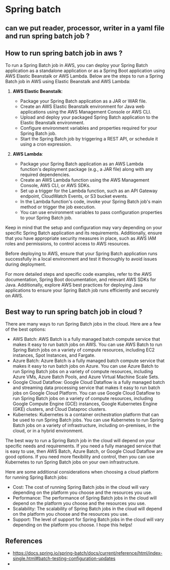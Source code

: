 # Spring batch 

## can we put reader, processor, writer in a yaml file and run spring batch job ?


## How to run spring batch job in aws ? 
To run a Spring Batch job in AWS, you can deploy your Spring Batch application as a standalone application or as a Spring Boot application using AWS Elastic Beanstalk or AWS Lambda. Below are the steps to run a Spring Batch job in AWS using Elastic Beanstalk and AWS Lambda:

1. **AWS Elastic Beanstalk**:
   - Package your Spring Batch application as a JAR or WAR file.
   - Create an AWS Elastic Beanstalk environment for Java web applications using the AWS Management Console or AWS CLI.
   - Upload and deploy your packaged Spring Batch application to the Elastic Beanstalk environment.
   - Configure environment variables and properties required for your Spring Batch job.
   - Start the Spring Batch job by triggering a REST API, or schedule it using a cron expression.

2. **AWS Lambda**:
   - Package your Spring Batch application as an AWS Lambda function's deployment package (e.g., a JAR file) along with any required dependencies.
   - Create an AWS Lambda function using the AWS Management Console, AWS CLI, or AWS SDKs.
   - Set up a trigger for the Lambda function, such as an API Gateway endpoint, CloudWatch Events, or S3 bucket events.
   - In the Lambda function's code, invoke your Spring Batch job's main method or trigger the job execution.
   - You can use environment variables to pass configuration properties to your Spring Batch job.

Keep in mind that the setup and configuration may vary depending on your specific Spring Batch application and its requirements. Additionally, ensure that you have appropriate security measures in place, such as AWS IAM roles and permissions, to control access to AWS resources.

Before deploying to AWS, ensure that your Spring Batch application runs successfully in a local environment and test it thoroughly to avoid issues during deployment.

For more detailed steps and specific code examples, refer to the AWS documentation, Spring Boot documentation, and relevant AWS SDKs for Java. Additionally, explore AWS best practices for deploying Java applications to ensure your Spring Batch job runs efficiently and securely on AWS.

## Best way to run spring batch job in cloud ? 

There are many ways to run Spring Batch jobs in the cloud. Here are a few of the best options:

- AWS Batch: AWS Batch is a fully managed batch compute service that makes it easy to run batch jobs on AWS. You can use AWS Batch to run Spring Batch jobs on a variety of compute resources, including EC2 instances, Spot Instances, and Fargate.
- Azure Batch: Azure Batch is a fully managed batch compute service that makes it easy to run batch jobs on Azure. You can use Azure Batch to run Spring Batch jobs on a variety of compute resources, including Azure VMs, Azure Batch Pools, and Azure Virtual Machine Scale Sets.
- Google Cloud Dataflow: Google Cloud Dataflow is a fully managed batch and streaming data processing service that makes it easy to run batch jobs on Google Cloud Platform. You can use Google Cloud Dataflow to run Spring Batch jobs on a variety of compute resources, including Google Compute Engine (GCE) instances, Google Kubernetes Engine (GKE) clusters, and Cloud Dataproc clusters.
- Kubernetes: Kubernetes is a container orchestration platform that can be used to run Spring Batch jobs. You can use Kubernetes to run Spring Batch jobs on a variety of infrastructure, including on-premises, in the cloud, or in a hybrid environment.

The best way to run a Spring Batch job in the cloud will depend on your specific needs and requirements. If you need a fully managed service that is easy to use, then AWS Batch, Azure Batch, or Google Cloud Dataflow are good options. If you need more flexibility and control, then you can use Kubernetes to run Spring Batch jobs on your own infrastructure.

Here are some additional considerations when choosing a cloud platform for running Spring Batch jobs:

- Cost: The cost of running Spring Batch jobs in the cloud will vary depending on the platform you choose and the resources you use.
- Performance: The performance of Spring Batch jobs in the cloud will depend on the platform you choose and the resources you use.
- Scalability: The scalability of Spring Batch jobs in the cloud will depend on the platform you choose and the resources you use.
- Support: The level of support for Spring Batch jobs in the cloud will vary depending on the platform you choose.
I hope this helps!




## References
- https://docs.spring.io/spring-batch/docs/current/reference/html/index-single.html#batch-testing-configuration-updates
- 

